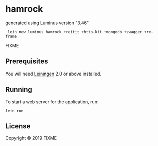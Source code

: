 # hamrock

generated using Luminus version "3.46"

```
 lein new luminus hamrock +reitit +http-kit +mongodb +swagger +re-frame
```

FIXME

## Prerequisites

You will need [Leiningen][1] 2.0 or above installed.

[1]: https://github.com/technomancy/leiningen

## Running

To start a web server for the application, run:

    lein run 

## License

Copyright © 2019 FIXME
